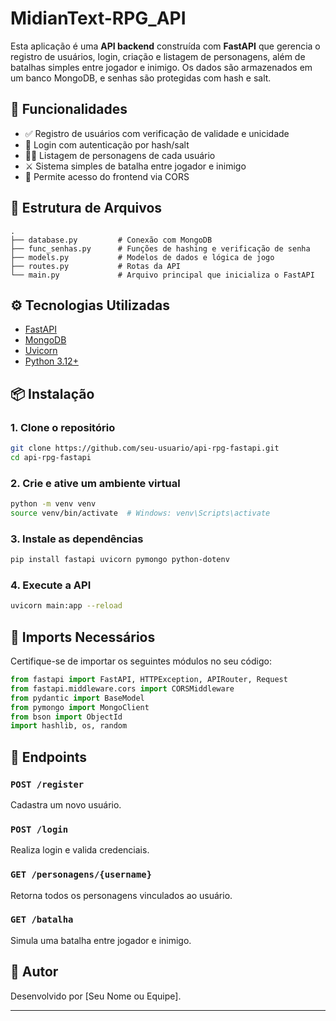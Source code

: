 # MidianText-RPG_API

Esta aplicação é uma **API backend** construída com **FastAPI** que gerencia o registro de usuários, login, criação e listagem de personagens, além de batalhas simples entre jogador e inimigo. Os dados são armazenados em um banco MongoDB, e senhas são protegidas com hash e salt.

## 🚀 Funcionalidades

- ✅ Registro de usuários com verificação de validade e unicidade
- 🔐 Login com autenticação por hash/salt
- 🧙‍♂️ Listagem de personagens de cada usuário
- ⚔️ Sistema simples de batalha entre jogador e inimigo
- 📡 Permite acesso do frontend via CORS

## 📁 Estrutura de Arquivos

```
.
├── database.py         # Conexão com MongoDB
├── func_senhas.py      # Funções de hashing e verificação de senha
├── models.py           # Modelos de dados e lógica de jogo
├── routes.py           # Rotas da API
└── main.py             # Arquivo principal que inicializa o FastAPI
```

## ⚙️ Tecnologias Utilizadas

- [FastAPI](https://fastapi.tiangolo.com/)
- [MongoDB](https://www.mongodb.com/)
- [Uvicorn](https://www.uvicorn.org/)
- [Python 3.12+](https://www.python.org/)

## 📦 Instalação

### 1. Clone o repositório

```bash
git clone https://github.com/seu-usuario/api-rpg-fastapi.git
cd api-rpg-fastapi
```

### 2. Crie e ative um ambiente virtual

```bash
python -m venv venv
source venv/bin/activate  # Windows: venv\Scripts\activate
```

### 3. Instale as dependências

```bash
pip install fastapi uvicorn pymongo python-dotenv
```

### 4. Execute a API

```bash
uvicorn main:app --reload
```

## 🔌 Imports Necessários

Certifique-se de importar os seguintes módulos no seu código:

```python
from fastapi import FastAPI, HTTPException, APIRouter, Request
from fastapi.middleware.cors import CORSMiddleware
from pydantic import BaseModel
from pymongo import MongoClient
from bson import ObjectId
import hashlib, os, random
```

## 📡 Endpoints

### `POST /register`
Cadastra um novo usuário.

### `POST /login`
Realiza login e valida credenciais.

### `GET /personagens/{username}`
Retorna todos os personagens vinculados ao usuário.

### `GET /batalha`
Simula uma batalha entre jogador e inimigo.

## 👤 Autor

Desenvolvido por [Seu Nome ou Equipe].

---

